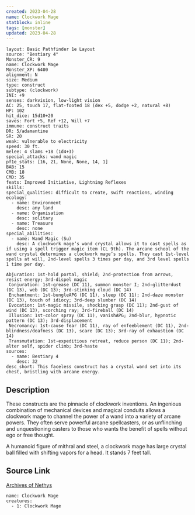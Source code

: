 ```yaml
---
created: 2023-04-28
name: Clockwork Mage
statblock: inline
tags: [monster]
updated: 2023-04-28
---
```

```statblock
layout: Basic Pathfinder 1e Layout
source: "Bestiary 4"
Monster_CR: 9
name: Clockwork Mage
Monster_XP: 6400
alignment: N
size: Medium
type: construct
subtype: (clockwork)
INI: +9
senses: darkvision, low-light vision
AC: 25, touch 17, flat-footed 18 (dex +5, dodge +2, natural +8)
HP: 102
hit_dice: 15d10+20
saves: Fort +5, Ref +12, Will +7
immune: construct traits
DR: 5/adamantine
SR: 20
weak: vulnerable to electricity
speed: 30 ft.
melee: 4 slams +18 (1d4+3)
special_attacks: wand magic
pf1e_stats: [16, 21, None, None, 14, 1]
BAB: 15
CMB: 18
CMD: 35
feats: Improved Initiative, Lightning Reflexes
skills: 
special_qualities: difficult to create, swift reactions, winding
ecology:
  - name: Environment
    desc: any land
  - name: Organisation
    desc: solitary
  - name: Treasure
    desc: none
special_abilities:
  - name: Wand Magic (Su)
    desc: A clockwork mage’s wand crystal allows it to cast spells as if using a spell trigger magic item (CL 9th). The arcane school of the wand crystal determines a clockwork mage’s spells. They cast 1st-level spells at will, 2nd-level spells 3 times per day, and 3rd level spells 1 time per day.

Abjuration: 1st-hold portal, shield; 2nd-protection from arrows, resist energy; 3rd-dispel magic
 Conjuration: 1st-grease (DC 11), summon monster I; 2nd-glitterdust (DC 13), web (DC 13); 3rd-stinking cloud (DC 14)
 Enchantment: 1st-bungleAPG (DC 11), sleep (DC 11); 2nd-daze monster (DC 13), touch of idiocy; 3rd-deep slumber (DC 14)
 Evocation: 1st-magic missile, shocking grasp (DC 11); 2nd-gust of wind (DC 13), scorching ray; 3rd-fireball (DC 14)
 Illusion: 1st-color spray (DC 11), vanishAPG; 2nd-blur, hypnotic pattern (DC 13); 3rd-displacement
 Necromancy: 1st-cause fear (DC 11), ray of enfeeblement (DC 11), 2nd-blindness/deafness (DC 13), scare (DC 13); 3rd-ray of exhaustion (DC 14)
 Transmutation: 1st-expeditious retreat, reduce person (DC 11); 2nd-alter self, spider climb; 3rd-haste
sources:
  - name: Bestiary 4
    desc: 32
desc_short: This faceless construct has a crystal wand set into its chest, bristling with arcane energy.
```
## Description
These constructs are the pinnacle of clockwork inventions. An ingenious combination of mechanical devices and magical conduits allows a clockwork mage to channel the power of a wand into a variety of arcane powers. They often serve powerful arcane spellcasters, or as unflinching and unquestioning casters to those who wants the benefit of spells without ego or free thought.

A humanoid figure of mithral and steel, a clockwork mage has large crystal ball filled with shifting vapors for a head. It stands 7 feet tall.
## Source Link
[Archives of Nethys](https://aonprd.com/MonsterDisplay.aspx?ItemName=Clockwork%20Mage)
```encounter-table
name: Clockwork Mage
creatures:
  - 1: Clockwork Mage
```
